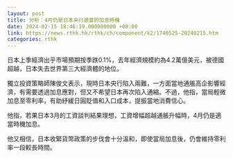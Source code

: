 ```yaml
---
layout: post
title: 分析：4月仍是日本央行適當的加息時機
date: 2024-02-15 18:46:19.000000000 +08:00
link: https://news.rthk.hk/rthk/ch/component/k2/1740525-20240215.htm
categories: rthk
---
```


日本上季經濟出乎市場預期按季跌0.1%，去年經濟規模約為4.2萬億美元，被德國超越，日本失去世界第三大經濟體的地位。

獨立投資策略師陳俊文表示，現時日本央行陷入兩難，一方面當地通脹高企影響經濟，有需要透過加息應對，但又不希望日本再次陷入通縮。不過，他指，當局輕微加息至零利率，有助紓緩日圓貶值和入口成本，提振當地消費信心。

他指，若果日本3月的工資談判結果理想，工資增幅超越通脹升幅時，4月仍是適當時機加息。

他又相信，日本收緊貨幣政策的步伐會十分溫和，即使當局加息後，仍會維持零利率一段較長時間。

